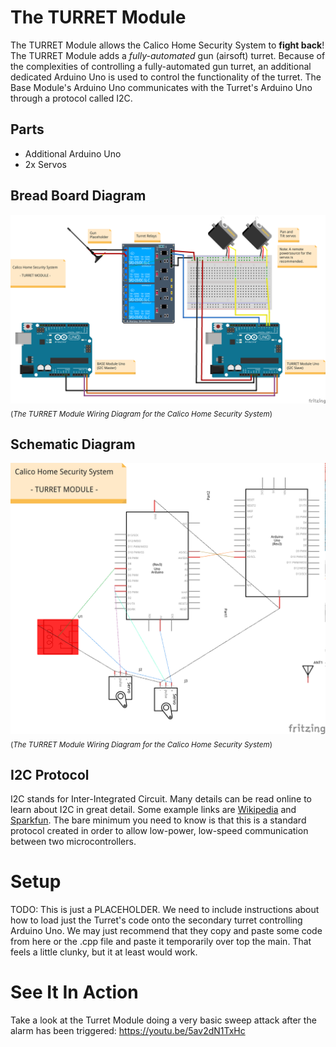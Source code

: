 The TURRET Module
=================

The TURRET Module allows the Calico Home Security System to **fight back**! The TURRET Module adds a _fully-automated_ gun (airsoft) turret. Because of the complexities of controlling a fully-automated gun turret, an additional dedicated Arduino Uno is used to control the functionality of the turret. The Base Module's Arduino Uno communicates with the Turret's Arduino Uno through a protocol called I2C.

Parts
-----
* Additional Arduino Uno
* 2x Servos

Bread Board Diagram
-------------------

![TURRET Module Wiring Diagram](turret_wiring_bb.png)
<sub>(_The TURRET Module Wiring Diagram for the Calico Home Security System_)</sub>

Schematic Diagram
-----------------

![TURRET Module Wiring Diagram](turret_wiring_schem.png)
<sub>(_The TURRET Module Wiring Diagram for the Calico Home Security System_)</sub>

I2C Protocol
------------
I2C stands for Inter-Integrated Circuit. Many details can be read online to learn about I2C in great detail. Some example links are [Wikipedia](https://en.wikipedia.org/wiki/I%C2%B2C) and [Sparkfun](https://learn.sparkfun.com/tutorials/i2c). The bare minimum you need to know is that this is a standard protocol created in order to allow low-power, low-speed communication between two microcontrollers.

Setup
=====

TODO: This is just a PLACEHOLDER. We need to include instructions about how to load just the Turret's code onto the secondary turret controlling Arduino Uno. We may just recommend that they copy and paste some code from here or the .cpp file and paste it temporarily over top the main. That feels a little clunky, but it at least would work.

See It In Action
================

Take a look at the Turret Module doing a very basic sweep attack after the alarm has been triggered: https://youtu.be/5av2dN1TxHc
